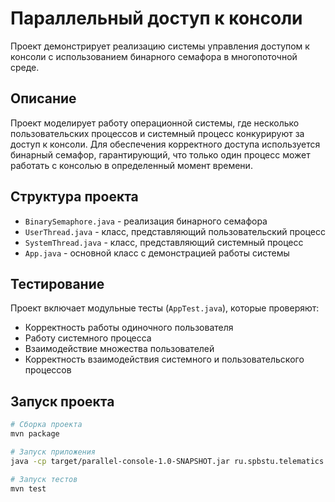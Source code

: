  # Параллельный доступ к консоли

Проект демонстрирует реализацию системы управления доступом к консоли с использованием бинарного семафора в многопоточной среде.

## Описание
Проект моделирует работу операционной системы, где несколько пользовательских процессов и системный процесс конкурируют за доступ к консоли. Для обеспечения корректного доступа используется бинарный семафор, гарантирующий, что только один процесс может работать с консолью в определенный момент времени.

## Структура проекта
- `BinarySemaphore.java` - реализация бинарного семафора
- `UserThread.java` - класс, представляющий пользовательский процесс
- `SystemThread.java` - класс, представляющий системный процесс
- `App.java` - основной класс с демонстрацией работы системы

## Тестирование
Проект включает модульные тесты (`AppTest.java`), которые проверяют:
- Корректность работы одиночного пользователя
- Работу системного процесса
- Взаимодействие множества пользователей
- Корректность взаимодействия системного и пользовательского процессов

## Запуск проекта
```bash
# Сборка проекта
mvn package

# Запуск приложения
java -cp target/parallel-console-1.0-SNAPSHOT.jar ru.spbstu.telematics.java.App

# Запуск тестов
mvn test
```
